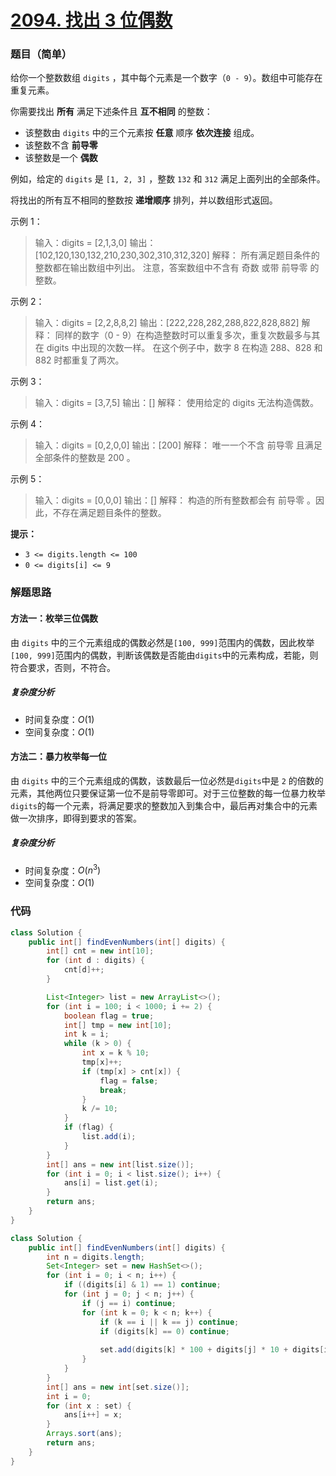 # [2094. 找出 3 位偶数](https://leetcode-cn.com/problems/finding-3-digit-even-numbers/)

### 题目（简单）

给你一个整数数组 `digits` ，其中每个元素是一个数字（`0 - 9`）。数组中可能存在重复元素。

你需要找出 **所有** 满足下述条件且 **互不相同** 的整数：

- 该整数由 `digits` 中的三个元素按 **任意** 顺序 **依次连接** 组成。
- 该整数不含 **前导零**
- 该整数是一个 **偶数**

例如，给定的 `digits` 是 `[1, 2, 3]` ，整数 `132` 和 `312` 满足上面列出的全部条件。

将找出的所有互不相同的整数按 **递增顺序** 排列，并以数组形式返回。

 

示例 1：

> 输入：digits = [2,1,3,0]
> 输出：[102,120,130,132,210,230,302,310,312,320]
> 解释：
> 所有满足题目条件的整数都在输出数组中列出。 
> 注意，答案数组中不含有 奇数 或带 前导零 的整数。

示例 2：

> 输入：digits = [2,2,8,8,2]
> 输出：[222,228,282,288,822,828,882]
> 解释：
> 同样的数字（0 - 9）在构造整数时可以重复多次，重复次数最多与其在 digits 中出现的次数一样。 
> 在这个例子中，数字 8 在构造 288、828 和 882 时都重复了两次。 

示例 3：

> 输入：digits = [3,7,5]
> 输出：[]
> 解释：
> 使用给定的 digits 无法构造偶数。

示例 4：

> 输入：digits = [0,2,0,0]
> 输出：[200]
> 解释：
> 唯一一个不含 前导零 且满足全部条件的整数是 200 。

示例 5：

> 输入：digits = [0,0,0]
> 输出：[]
> 解释：
> 构造的所有整数都会有 前导零 。因此，不存在满足题目条件的整数。

**提示：**

- `3 <= digits.length <= 100`
- `0 <= digits[i] <= 9`

### 解题思路

#### 方法一：枚举三位偶数

由 `digits` 中的三个元素组成的偶数必然是`[100, 999]`范围内的偶数，因此枚举`[100, 999]`范围内的偶数，判断该偶数是否能由`digits`中的元素构成，若能，则符合要求，否则，不符合。

##### 复杂度分析

- 时间复杂度：$O(1)$
- 空间复杂度：$O(1)$

#### 方法二：暴力枚举每一位

由 `digits` 中的三个元素组成的偶数，该数最后一位必然是`digits`中是 `2` 的倍数的元素，其他两位只要保证第一位不是前导零即可。对于三位整数的每一位暴力枚举`digits`的每一个元素，将满足要求的整数加入到集合中，最后再对集合中的元素做一次排序，即得到要求的答案。

##### 复杂度分析

- 时间复杂度：$O(n^3)$
- 空间复杂度：$O(1)$

### 代码

```java
class Solution {
    public int[] findEvenNumbers(int[] digits) {
        int[] cnt = new int[10];
        for (int d : digits) {
            cnt[d]++;
        }

        List<Integer> list = new ArrayList<>();
        for (int i = 100; i < 1000; i += 2) {
            boolean flag = true;
            int[] tmp = new int[10];
            int k = i;
            while (k > 0) {
                int x = k % 10;
                tmp[x]++;
                if (tmp[x] > cnt[x]) {
                    flag = false;
                    break;
                }
                k /= 10;
            }
            if (flag) {
                list.add(i);
            }
        }
        int[] ans = new int[list.size()];
        for (int i = 0; i < list.size(); i++) {
            ans[i] = list.get(i);
        }
        return ans;
    }
}
```

```java
class Solution {
    public int[] findEvenNumbers(int[] digits) {
        int n = digits.length;
        Set<Integer> set = new HashSet<>();
        for (int i = 0; i < n; i++) {
            if ((digits[i] & 1) == 1) continue;
            for (int j = 0; j < n; j++) {
                if (j == i) continue;
                for (int k = 0; k < n; k++) {
                    if (k == i || k == j) continue;
                    if (digits[k] == 0) continue;
                    
                    set.add(digits[k] * 100 + digits[j] * 10 + digits[i]);
                }
            }
        }
        int[] ans = new int[set.size()];
        int i = 0;
        for (int x : set) {
            ans[i++] = x;
        }
        Arrays.sort(ans);
        return ans;
    }
}
```

